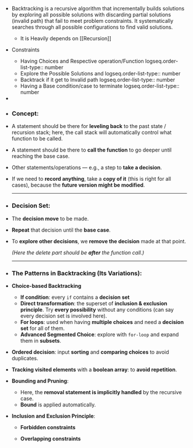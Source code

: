 - Backtracking is a recursive algorithm that incrementally builds solutions by exploring all possible solutions with discarding partial solutions (invalid path) that fail to meet problem constraints. It systematically searches through all possible configurations to find valid solutions.
	- It is Heavily depends on [[Recursion]]
- Constraints
	- Having Choices and Respective operation/Function
	  logseq.order-list-type:: number
	- Explore the Possible Solutions and
	  logseq.order-list-type:: number
	- Backtrack if it get to Invalid path
	  logseq.order-list-type:: number
	- Having a Base condition/case to terminate
	  logseq.order-list-type:: number
-
- ### Concept:
- A statement should be there for **leveling back** to the past state / recursion stack; here, the call stack will automatically control what function to be called.
- A statement should be there to **call the function** to go deeper until reaching the base case.
- Other statements/operations — e.g., a step to **take a decision**.
- If we need to **record anything**, take a **copy of it** (this is right for all cases), because the **future version might be modified**.
  
  ---
- ### Decision Set:
- The **decision move** to be made.
- **Repeat** that decision until the **base case**.
- To **explore other decisions**, we **remove the decision** made at that point.
  
  *(Here the delete part should be **after** the function call.)*
  
  ---
- ### The Patterns in Backtracking (Its Variations):
- **Choice-based Backtracking**
	- **If condition**: every `if` contains a **decision set**
	- **Direct transformation**: the superset of **inclusion & exclusion principle**. Try **every possibility** without any conditions (can say every decision set is involved here).
	- **For loops**: used when having **multiple choices** and need a **decision set** for all of them.
	- **Advanced Segmented Choice**: explore with `for-loop` and expand them in **subsets**.
- **Ordered decision**: input **sorting** and **comparing choices** to avoid duplicates.
- **Tracking visited elements** with a **boolean array**: to **avoid repetition**.
- **Bounding and Pruning**:
	- Here, the **removal statement is implicitly handled** by the recursive case.
	- **Bound** is applied automatically.
- **Inclusion and Exclusion Principle**:
	- **Forbidden constraints**
	- **Overlapping constraints**
	  
	  <!-- notionvc: f6bdbadc-2330-43b9-8967-d7ea866281ad -->